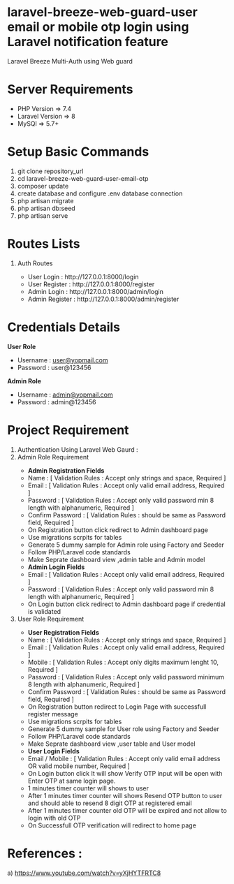 # laravel-breeze-web-guard-user email or mobile otp login using Laravel notification feature
Laravel  Breeze Multi-Auth using Web guard

Server Requirements
=====================================
<ul>
  <li>PHP Version => 7.4</li>
  <li>Laravel Version => 8</li>
  <li>MySQl => 5.7+</li>
</ul>

Setup Basic Commands
=====================================
1) git clone repository_url
2) cd laravel-breeze-web-guard-user-email-otp
3) composer update
4) create database and configure .env database connection
5) php artisan migrate
6) php artisan db:seed
7) php artisan serve

Routes Lists
=====================================
<ol>
  <li> Auth Routes </li>
  <ul>
    <li>User Login : http://127.0.0.1:8000/login </li>
    <li>User Register : http://127.0.0.1:8000/register </li>
    <li>Admin Login : http://127.0.0.1:8000/admin/login </li>
    <li>Admin Register : http://127.0.0.1:8000/admin/register </li>
  </ul>
</ol>

Credentials Details
=====================================
<b>User Role</b>
<ul>
  <li>Username : <a href="mailto:user@yopmail.com">user@yopmail.com</a></li>
  <li>Password : user@123456</li>
</ul>

<b>Admin Role</b>
<ul>
  <li>Username : <a href="mailto:admin@yopmail.com">admin@yopmail.com</a></li>
  <li>Password : admin@123456</li>
</ul>

Project Requirement 
=====================================
<ol>
  <li> Authentication Using Laravel Web Gaurd : </li>
  <li>Admin Role Requirement </li>
    <ul>
      <li> <b> Admin Registration Fields </b> </li>
      <li> Name : [ Validation Rules : Accept only strings and space, Required ] </li>
      <li> Email : [ Validation Rules : Accept only valid email address, Required ] </li>
      <li> Password : [ Validation Rules : Accept only valid password min 8 length with alphanumeric, Required ] </li>
      <li> Confirm Password : [ Validation Rules : should be same as Password field, Required ] </li>
      <li> On Registration button click redirect to Admin dashboard page </li>
      <li> Use migrations scrpits for tables </li>
      <li> Generate 5 dummy sample for Admin role using Factory and Seeder </li>
      <li> Follow PHP/Laravel code standards </li>
      <li> Make Seprate dashboard view ,admin table and Admin model </li>
      <li> <b> Admin Login Fields </b> </li>
      <li> Email : [ Validation Rules : Accept only valid email address, Required ] </li>
      <li> Password : [ Validation Rules : Accept only valid password min 8 length with alphanumeric, Required ] </li>
      <li> On Login button click redirect to Admin dashboard page if credential is validated </li>
    </ul>
  <li>User Role Requirement</li>
      <ul>
          <li> <b> User Registration Fields </b> </li>
          <li> Name : [ Validation Rules : Accept only strings and space, Required ] </li>
          <li> Email : [ Validation Rules : Accept only valid email address, Required ] </li>
          <li> Mobile : [ Validation Rules : Accept only digits maximum lenght 10, Required ] </li>
          <li> Password : [ Validation Rules : Accept only valid password minimum 8 length with alphanumeric, Required ] </li>
          <li> Confirm Password : [ Validation Rules : should be same as Password field, Required ] </li>
          <li> On Registration button redirect to Login Page with successfull register message </li>                    
          <li> Use migrations scrpits for tables </li>
          <li> Generate 5 dummy sample for User role using Factory and Seeder </li>
          <li> Follow PHP/Laravel code standards </li>
          <li> Make Seprate dashboard view ,user table and User model </li>
          <li> <b> User Login Fields </b> </li>
          <li> Email / Mobile : [ Validation Rules : Accept only valid email address OR valid mobile number, Required ] </li>          
          <li> On Login button click It will show Verify OTP input will be open with Enter OTP at same login page.</li>
          <li> 1 minutes timer counter will shows to user </li>
          <li> After 1 minutes timer counter will shows Resend OTP button to user and should able to resend 8 digit OTP at registered email</li>
          <li> After 1 minutes timer counter old OTP will be expired and not allow to login with old OTP</li>
          <li> On Successfull OTP verification will redirect to home page </li>
      </ul>
</ol>
  
References : 
=====================================
a) https://www.youtube.com/watch?v=yXjHYTFRTC8

